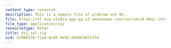```yaml
---
content_type: resource
description: This is a sample file of problem set 02.
file: https://ol-ocw-studio-app-qa.s3.amazonaws.com/courses/6-00sc-introduction-to-computer-science-and-programming-spring-2011/b390637671a60cd66e95644963b523fd_ps2_sol.zip
file_type: application/zip
resourcetype: Other
title: ps2_sol.zip
uid: b3906376-71a6-0cd6-6e95-644963b523fd
---
```

